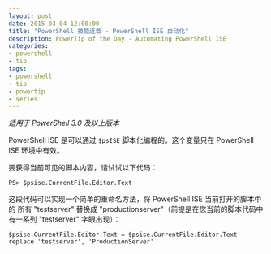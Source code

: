 ```yaml
---
layout: post
date: 2015-03-04 12:00:00
title: "PowerShell 技能连载 - PowerShell ISE 自动化"
description: PowerTip of the Day - Automating PowerShell ISE
categories:
- powershell
- tip
tags:
- powershell
- tip
- powertip
- series
---
```

_适用于 PowerShell 3.0 及以上版本_

PowerShell ISE 是可以通过 `$psISE` 脚本化编程的。这个变量只在 PowerShell ISE 环境中有效。

要获得当前可见的脚本内容，请试试以下代码：

    PS> $psise.CurrentFile.Editor.Text 

这段代码可以实现一个简单的重命名方法，将 PowerShell ISE 当前打开的脚本中的 所有 "testserver" 替换成 "productionserver"（前提是在您当前的脚本代码中有一系列 "testserver" 字眼出现）：

    $psise.CurrentFile.Editor.Text = $psise.CurrentFile.Editor.Text -replace 'testserver', 'ProductionServer'

<!--本文国际来源：[Automating PowerShell ISE](http://community.idera.com/powershell/powertips/b/tips/posts/automating-powershell-ise)-->
